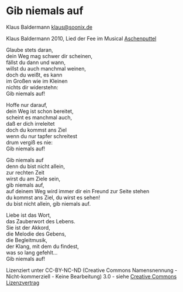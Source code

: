 # Gib niemals auf

Klaus Baldermann <klaus@soonix.de>
  
Klaus Baldermann 2010, Lied der Fee im Musical 
[Aschenputtel](http://www.musikschule-baldermann.de/archiv/8-musikschule/3-musical-aschenputtel-am-24-und-25-april-2010)

Glaube stets daran,  
dein Weg mag schwer dir scheinen,  
fällst du dann und wann,  
willst du auch manchmal weinen,  
doch du weißt, es kann  
im Großen wie im Kleinen  
nichts dir widerstehn:  
Gib niemals auf!  

Hoffe nur darauf,  
dein Weg ist schon bereitet,  
scheint es manchmal auch,  
daß er dich irreleitet  
doch du kommst ans Ziel  
wenn du nur tapfer schreitest  
drum vergiß es nie:  
Gib niemals auf!  

Gib niemals auf  
denn du bist nicht allein,  
zur rechten Zeit  
wirst du am Ziele sein,  
gib niemals auf,  
auf deinem Weg wird immer dir ein Freund zur Seite stehen  
du kommst ans Ziel, du wirst es sehen!  
du bist nicht allein, gib niemals auf.  

Liebe ist das Wort,  
das Zauberwort des Lebens.  
Sie ist der Akkord,  
die Melodie des Gebens,  
die Begleitmusik,  
der Klang, mit dem du findest,  
was so lang gefehlt...  
Gib niemals auf!  

Lizenziert unter CC-BY-NC-ND (Creative Commons Namensnennung - Nicht-kommerziell - Keine Bearbeitung) 3.0 - siehe
[Creative Commons Lizenzvertrag](http://creativecommons.org/licenses/by-nc-nd/3.0/de/)
